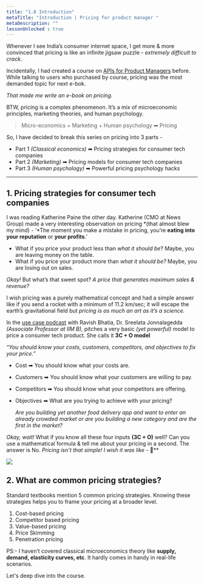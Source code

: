 ```yaml
---
title: "1.0 Introduction"
metaTitle: "Introduction | Pricing for product manager "
metaDescription: ""
lessonUnlocked : true
---
```


<NativeAds title="Fear pricing and monetisation strategies in product interviews?" description="Find pricing case studies of 10+ unicorns at one place!" offer="👉 Use Promo code - API10 and get 50% off" />


Whenever I see India’s consumer internet space, I get more & more convinced that pricing is like an infinite jigsaw puzzle - *extremely difficult to crack*.

Incidentally, I had created a course on [APIs for Product Managers](https://www.apiforpm.tech/) before. While talking to users who purchased by course, pricing was the most demanded topic for next e-bok.

*That made me write an e-book on pricing.*

BTW, pricing is a complex phenomenon. It’s a mix of microeconomic principles, marketing theories, and human psychology.

> Micro-economics + Marketing + Human psychology ➡ Pricing
> 

So, I have decided to break this series on pricing into 3 parts -

- Part 1 *(Classical economics)* ➡ Pricing strategies for consumer tech companies
- Part 2 *(Marketing)* ➡ Pricing models for consumer tech companies
- Part 3 *(Human psychology)* ➡ Powerful pricing psychology hacks

---

## 1. Pricing strategies for consumer tech companies

I was reading Katherine Paine the other day. Katherine (CMO at News Group) made a very interesting observation on pricing *(that almost blew my mind) - ‘*The moment you make a mistake in pricing, you’re **eating into your reputation** or **your profits**.’

- What if you price your product less than *what it should be*? Maybe, you are leaving money on the table.
- What if you price your product more than *what it should be?* Maybe, you are losing out on sales.

*Okay!* But what’s that sweet spot? *A price that generates maximum sales & revenue?*

I wish pricing was a purely mathematical concept and had a simple answer like if you send a rocket with a minimum of 11.2 km/sec; it will escape the earth’s gravitational field but *pricing is as much an art as it’s a science.*

In the [use case podcast](https://turnaround.substack.com/p/pricing-strategies-for-startups) with Ravish Bhatia, Dr. Sreelata Jonnalagedda *(Associate Professor at IIM B),* pitches a very basic *(yet powerful)* model to price a consumer tech product. She calls it **3C + O model**

*“You should know your costs, customers, competitors, and objectives to fix your price.”*

- Cost ➡ You should know what your costs are.
- Customers ➡ You should know what your customers are willing to pay.
- Competitors ➡ You should know what your competitors are offering.
- Objectives ➡ What are you trying to achieve with your pricing?
    
    *Are you building yet another food delivery app and want to enter an already crowded market or are you building a new category and are the first in the market?*
    

*Okay, wait!* What if you know all these four inputs **(3C + O)** well? Can you use a mathematical formula & tell me about your pricing in a second.  The answer is No. *Pricing isn’t that simple! I wish it was like -* 💩**


<div class="img-60">

<img src="https://cdn.substack.com/image/fetch/w_1456,c_limit,f_auto,q_auto:good,fl_progressive:steep/https%3A%2F%2Fbucketeer-e05bbc84-baa3-437e-9518-adb32be77984.s3.amazonaws.com%2Fpublic%2Fimages%2Fba0f742a-615a-4768-941a-2c7c9ac7714c_1153x1280.png"/>

</div>





## 2. What are common pricing strategies?

Standard textbooks mention 5 common pricing strategies. Knowing these strategies helps you to frame your pricing at a broader level.

1. Cost-based pricing
2. Competitor based pricing
3. Value-based pricing
4. Price Skimming
5. Penetration pricing

PS:- I haven’t covered classical microeconomics theory like **supply, demand, elasticity curves, etc**. It hardly comes in handy in real-life scenarios.

Let's deep dive into the course.

